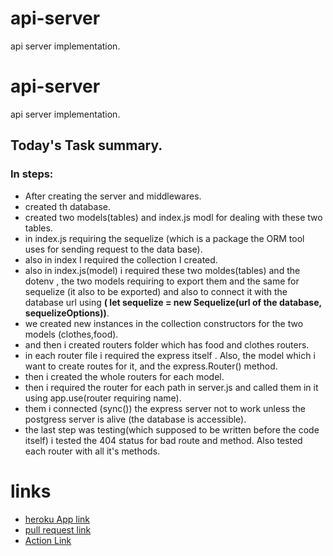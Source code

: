 # api-server
api server implementation.
# api-server
api server implementation.
## Today's Task summary.
### In steps:
* After creating the server and middlewares.
* created th database.
* created  two models(tables) and index.js modl for dealing with these two tables.
* in index.js requiring the sequelize (which is a package the ORM tool uses for sending request to the data base).
*  also in index I required the collection I created.
* also in index.js(model) i required these two moldes(tables) and the dotenv , the two models requiring to export them and the same for sequelize (it also to be exported) and also to connect it with the database url using **(  let sequelize = new Sequelize(url of the database, sequelizeOptions))**.
* we created new instances in the collection constructors for the two models (clothes,food).
* and then i created routers folder which has food and clothes routers.
* in each router file i required the express itself . Also, the model which i want to create routes for it, and the express.Router() method.
* then i created the whole routers for each model.
* then i required the router for each path in server.js and called them in it using app.use(router requiring name).
* them i connected (sync()) the express server not to work unless the postgress server is alive (the database is accessible).
* the last step was testing(which supposed to be written before the code itself) i tested the 404 status for bad route and method.
 Also tested each router with all it's methods.
 
 
 # links
 * [heroku App link](https://class04-app-prod.herokuapp.com)
 * [pull request link](https://github.com/ibrahimalaqoul/api-server/pull/1)
 * [Action Link](https://github.com/ibrahimalaqoul/api-server/actions)

